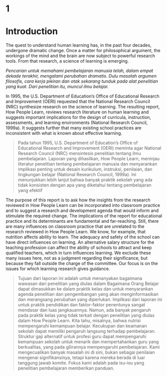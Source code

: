 # 1

# Introduction

The quest to understand human learning has, in the past four decades,
undergone dramatic change. Once a matter for philosophical argument, the
workings of the mind and the brain are now subject to powerful research
tools. From that research, a science of learning is emerging.

_Pencarian untuk memahami pembelajaran manusia telah, dalam empat dekade terakhir, mengalami perubahan dramatis. Dulu masalah argumen filosofis, cara kerja pikiran dan otak sekarang tunduk pada alat penelitian yang kuat. Dari penelitian itu, muncul ilmu belajar._



In 1995, the U.S. Department of Education’s Office of Educational Research
and Improvement (OERI) requested that the National Research Council (NRC)
synthesize research on the science of learning. The resulting report, How
People Learn, reviews research literature on human learning and suggests
important implications for the design of curricula, instruction, assessments,
and learning environments (National Research Council, 1999a). It suggests
further that many existing school practices are inconsistent with what is
known about effective learning.

>Pada tahun 1995, U.S. Department of Education’s Office of Educational Research and Improvement (OERI) meminta agar National Research Council (NRC) mensintesis penelitian tentang ilmu pembelajaran. Laporan yang dihasilkan, How People Learn, meninjau literatur penelitian tentang pembelajaran manusia dan menyarankan implikasi penting untuk desain kurikulum, instruksi, penilaian, dan lingkungan belajar (National Research Council, 1999a). Ini menunjukkan lebih lanjut bahwa banyak praktik sekolah yang ada tidak konsisten dengan apa yang diketahui tentang pembelajaran yang efektif

The purpose of this report is to ask how the insights from the research
reviewed in How People Learn can be incorporated into classroom practice
and to suggest a research and development agenda that would inform and
stimulate the required change. The implications of the report for educational practice and its determinants are fundamental and far-reaching. Still,
there are many influences on classroom practice that are unrelated to the
research reviewed in How People Learn. We know, for example, that nutrition affects ability to learn. The adequacy and safety of the school can have
direct influences on learning. An alternative salary structure for the teaching
profession can affect the ability of schools to attract and keep qualified
teachers, which in turn influences learning. We exclude these many issues
here, not as a judgment regarding their significance, but because they fall
outside the charge of the committee. Our focus is on the issues for which
learning research gives guidance.

>Tujuan dari laporan ini adalah untuk menanyakan bagaimana wawasan dari penelitian yang diulas dalam Bagaimana Orang Belajar dapat dimasukkan ke dalam praktik kelas dan untuk menyarankan agenda penelitian dan pengembangan yang akan menginformasikan dan merangsang perubahan yang diperlukan. Implikasi dari laporan ini untuk praktik pendidikan dan faktor-faktor penentunya sangat mendasar dan luas jangkauannya. Namun, ada banyak pengaruh pada praktik kelas yang tidak terkait dengan penelitian yang diulas dalam How People Learn. Kita tahu, misalnya, bahwa nutrisi mempengaruhi kemampuan belajar. Kecukupan dan keamanan sekolah dapat memiliki pengaruh langsung terhadap pembelajaran. Struktur gaji alternatif untuk profesi guru dapat mempengaruhi kemampuan sekolah untuk menarik dan mempertahankan guru yang berkualitas, yang pada gilirannya mempengaruhi pembelajaran. Kami mengecualikan banyak masalah ini di sini, bukan sebagai penilaian mengenai signifikansinya, tetapi karena mereka berada di luar tanggung jawab komite. Fokus kami adalah pada isu-isu yang penelitian pembelajaran memberikan panduan.
